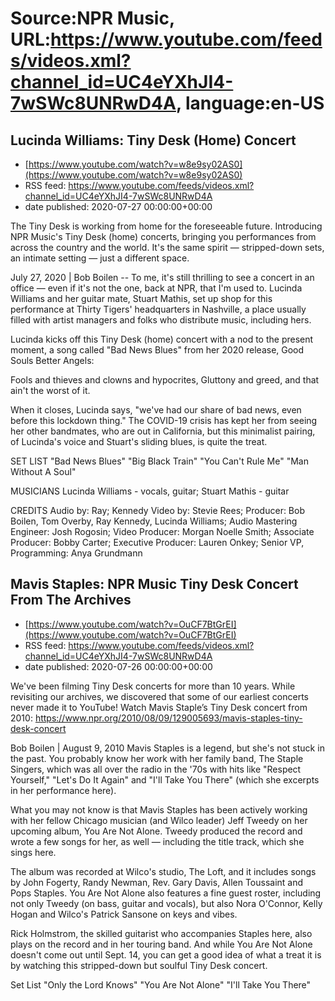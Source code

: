 # Source:NPR Music, URL:https://www.youtube.com/feeds/videos.xml?channel_id=UC4eYXhJI4-7wSWc8UNRwD4A, language:en-US

## Lucinda Williams: Tiny Desk (Home) Concert
 - [https://www.youtube.com/watch?v=w8e9sy02AS0](https://www.youtube.com/watch?v=w8e9sy02AS0)
 - RSS feed: https://www.youtube.com/feeds/videos.xml?channel_id=UC4eYXhJI4-7wSWc8UNRwD4A
 - date published: 2020-07-27 00:00:00+00:00

The Tiny Desk is working from home for the foreseeable future. Introducing NPR Music's Tiny Desk (home) concerts, bringing you performances from across the country and the world. It's the same spirit — stripped-down sets, an intimate setting — just a different space.

July 27, 2020 | Bob Boilen -- To me, it's still thrilling to see a concert in an office — even if it's not the one, back at NPR, that I'm used to. Lucinda Williams and her guitar mate, Stuart Mathis, set up shop for this performance at Thirty Tigers' headquarters in Nashville, a place usually filled with artist managers and folks who distribute music, including hers.

Lucinda kicks off this Tiny Desk (home) concert with a nod to the present moment, a song called "Bad News Blues" from her 2020 release, Good Souls Better Angels:

Fools and thieves and clowns and hypocrites,
Gluttony and greed, and that ain't the worst of it.

When it closes, Lucinda says, "we've had our share of bad news, even before this lockdown thing." The COVID-19 crisis has kept her from seeing her other bandmates, who are out in California, but this minimalist pairing, of Lucinda's voice and Stuart's sliding blues, is quite the treat.

SET LIST
"Bad News Blues"
"Big Black Train"
"You Can't Rule Me"
"Man Without A Soul"

MUSICIANS
Lucinda Williams - vocals, guitar; Stuart Mathis - guitar

CREDITS
Audio by: Ray; Kennedy Video by: Stevie Rees; Producer: Bob Boilen, Tom Overby, Ray Kennedy, Lucinda Williams; Audio Mastering Engineer: Josh Rogosin; Video Producer: Morgan Noelle Smith; Associate Producer: Bobby Carter; Executive Producer: Lauren Onkey; Senior VP, Programming: Anya Grundmann

## Mavis Staples: NPR Music Tiny Desk Concert From The Archives
 - [https://www.youtube.com/watch?v=OuCF7BtGrEI](https://www.youtube.com/watch?v=OuCF7BtGrEI)
 - RSS feed: https://www.youtube.com/feeds/videos.xml?channel_id=UC4eYXhJI4-7wSWc8UNRwD4A
 - date published: 2020-07-26 00:00:00+00:00

We've been filming Tiny Desk concerts for more than 10 years. While revisiting our archives, we discovered that some of our earliest concerts never made it to YouTube! 
Watch Mavis Staple’s Tiny Desk concert from 2010: https://www.npr.org/2010/08/09/129005693/mavis-staples-tiny-desk-concert

Bob Boilen | August 9, 2010
Mavis Staples is a legend, but she's not stuck in the past. You probably know her work with her family band, The Staple Singers, which was all over the radio in the '70s with hits like "Respect Yourself," "Let's Do It Again" and "I'll Take You There" (which she excerpts in her performance here).

What you may not know is that Mavis Staples has been actively working with her fellow Chicago musician (and Wilco leader) Jeff Tweedy on her upcoming album, You Are Not Alone. Tweedy produced the record and wrote a few songs for her, as well — including the title track, which she sings here.

The album was recorded at Wilco's studio, The Loft, and it includes songs by John Fogerty, Randy Newman, Rev. Gary Davis, Allen Toussaint and Pops Staples. You Are Not Alone also features a fine guest roster, including not only Tweedy (on bass, guitar and vocals), but also Nora O'Connor, Kelly Hogan and Wilco's Patrick Sansone on keys and vibes.

Rick Holmstrom, the skilled guitarist who accompanies Staples here, also plays on the record and in her touring band. And while You Are Not Alone doesn't come out until Sept. 14, you can get a good idea of what a treat it is by watching this stripped-down but soulful Tiny Desk concert.

Set List
"Only the Lord Knows"
"You Are Not Alone"
"I'll Take You There"

